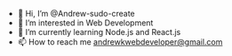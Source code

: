 - 👋 Hi, I’m @Andrew-sudo-create
- 👀 I’m interested in Web Development
- 🌱 I’m currently learning Node.js and React.js
- 📫 How to reach me andrewkwebdeveloper@gmail.com

<!---
Andrew-sudo-create/Andrew-sudo-create is a ✨ special ✨ repository because its `README.md` (this file) appears on your GitHub profile.
You can click the Preview link to take a look at your changes.
--->
